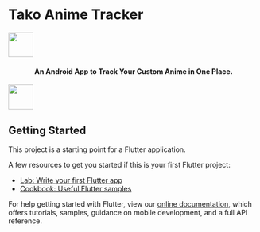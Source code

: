 # Tako Anime Tracker

<p>
<img src="https://i.kym-cdn.com/photos/images/newsfeed/000/863/023/019.png" width="50">
<h4 align="center">An Android App to Track Your Custom Anime in One Place.</h4> <img src="https://i.pinimg.com/originals/98/1c/d1/981cd18203c866a33869ca348c3d4d0c.png" width ="50"></p>

## Getting Started

This project is a starting point for a Flutter application.

A few resources to get you started if this is your first Flutter project:

- [Lab: Write your first Flutter app](https://flutter.dev/docs/get-started/codelab)
- [Cookbook: Useful Flutter samples](https://flutter.dev/docs/cookbook)

For help getting started with Flutter, view our
[online documentation](https://flutter.dev/docs), which offers tutorials,
samples, guidance on mobile development, and a full API reference.
